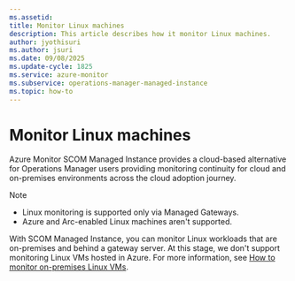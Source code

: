 ```yaml
---
ms.assetid: 
title: Monitor Linux machines
description: This article describes how it monitor Linux machines.
author: jyothisuri
ms.author: jsuri
ms.date: 09/08/2025
ms.update-cycle: 1825
ms.service: azure-monitor
ms.subservice: operations-manager-managed-instance
ms.topic: how-to
---
```


# Monitor Linux machines

Azure Monitor SCOM Managed Instance provides a cloud-based alternative for Operations Manager users providing monitoring continuity for cloud and on-premises environments across the cloud adoption journey.

>[!NOTE]
>- Linux monitoring is supported only via Managed Gateways.
>- Azure and Arc-enabled Linux machines aren't supported.

With SCOM Managed Instance, you can monitor Linux workloads that are on-premises and behind a gateway server. At this stage, we don't support monitoring Linux VMs hosted in Azure. For more information, see [How to monitor on-premises Linux VMs](/system-center/scom/manage-deploy-crossplat-agent-console).
